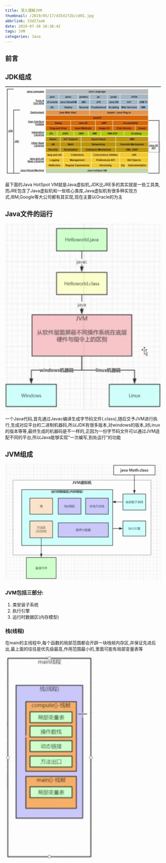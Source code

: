 ```yaml
---
title: 深入理解JVM
thumbnail: /2019/05/17/d3541f2b/zd01.jpg
abbrlink: 33d27aa6
date: 2019-07-30 16:36:42
tags: JVM
categories: Java
---
```


## 前言

<!--More-->

## JDK组成

![1565789655457](深入理解JVM/1565789655457.png)

最下面的Java HotSpot VM就是Java虚拟机,JDK比JRE多的其实就是一些工具类,而JRE包含了Java虚拟机和一些核心类库,Java虚拟机有很多种实现方式,IBM,Google等大公司都有其实现,现在主要以Oracle的为主

## Java文件的运行

![1565789805594](深入理解JVM/1565789805594.png)

一个Java代码,首先通过Javac编译生成字节码文件(.class),随后交予JVM进行执行,生成对应平台的二进制机器码,所以JDK有很多版本,对windows的版本,对Linux的版本等等,最终生成的机器码是不一样的,正因为一份字节码文件可以通过JVM适配不同的平台,所以Java能够实现"一次编写,到处运行"的功能

## JVM组成

![1565790010904](深入理解JVM/1565790010904.png)

### JVM包括三部分:

1. 类安装子系统
1. 执行引擎
1. 运行时数据区(内存模型)

### 栈(线程)

在main的主线程中,每个函数的局部范围都会开辟一块栈帧内存区,并保证先进后出,最上面的往往是优先级最高,作用范围最小的,里面可能有局部变量表等

![1565790390091](深入理解JVM/1565790390091.png)

